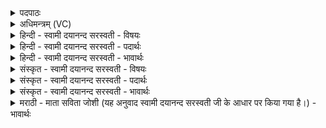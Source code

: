 <details><summary>पदपाठः</summary>

म॒न्यवे॑। अ॒य॒स्ता॒पमित्य॑यःऽता॒पम्। क्रोधा॑य। नि॒स॒रमिति॑ निऽस॒रम्। योगा॑य। यो॒क्ता॑रम्। शोका॑य। अ॒भि॒स॒र्त्तार॒मित्य॑भिऽस॒र्त्तार॑म्। क्षेमा॑य। वि॒मोक्तार॒मिति॑ विऽमोक्तार॑म्। उ॒त्कू॒ल॒नि॑कू॒लेभ्य इत्यु॑त्कूलऽनिकू॒लेभ्यः॑। त्रि॒ष्ठिन॑म्। त्रि॒स्थिन॒मिति॑ त्रि॒ऽस्थिन॑म्। वपु॑षे। मा॒न॒स्कृ॒तम्। मा॒नः॒ऽकृ॒तमिति॑। मानःऽकृ॒तम्। शीला॑य। आ॒ञ्ज॒नी॒का॒रीमित्या॑ञ्जनीऽका॒रीम्। निर्ऋ॑त्या॒ इति॒ निःऽऋ॑त्यै। को॒श॒का॒रीमिति॑ कोशऽका॒रीम्। य॒माय॑। अ॒सूम्। १४।
</details>

<details><summary>अधिमन्त्रम् (VC)</summary>

- राजेश्वरौ देवते
- नारायण ऋषिः
- निचृदत्यष्टिः
- गान्धारः
</details>

<details><summary>हिन्दी - स्वामी दयानन्द सरस्वती - विषयः</summary>

फिर उसी विषय को अगले मन्त्र में कहा है ॥
</details>

<details><summary>हिन्दी - स्वामी दयानन्द सरस्वती - पदार्थः</summary>

पदार्थान्वयभाषाः -  हे जगदीश्वर वा सभापते राजन् ! आप (मन्यवे) आन्तर्य क्रोध के अर्थ प्रवृत्त हुए (अयस्तापम्) लोह वा सुवर्ण को तपानेवाले को (क्रोधाय) बाह्य क्रोध के लिए प्रवृत्त हुए (निसरम्) निश्चित चलनेवाले को (शोकाय) शोच के लिए प्रवृत्त हुए (अभिसर्त्तारम्) सन्मुख चलनेवाले को और (यमाय) दण्ड देने के लिए प्रवृत्त हुई (असूम्) क्रोध के इधर-उधर हाथ आदि फेंकनेवाली को दूर कीजिये और (योगाय) योगाभ्यास के लिए (योक्तारम्) योग करनेवाले को (क्षेमाय) रक्षा के लिए (विमोक्तारम्) दुःख से छुड़ानेवाले को (उत्कूलनिकूलेभ्यः) ऊपर-नीचे किनारों पर चढ़ाने-उतारने के लिए (त्रिष्ठिनम्) जल स्थल और आकाश में रहनेवाले विमानादि यानों से युक्त पुरुष को (वपुषे) शरीरहित के लिए (मानस्कृतम्) मन से किए विचारों में प्रवीण को (शीलाय) जितेन्द्रियता आदि उत्तम स्वभाववाले के लिए (आञ्जनीकारीम्) प्रसिद्ध क्रियाओं के करने हारे स्वभाववाली स्त्री को और (निर्ऋत्यै) भूमि के लिए (कोशकारीम्) कोश का संचय करनेवाली स्त्री को उत्पन्न वा प्रगट कीजिये ॥१४ ॥
</details>

<details><summary>हिन्दी - स्वामी दयानन्द सरस्वती - भावार्थः</summary>

भावार्थभाषाः -  हे राजा आदि मनुष्यो ! जो तपे लोहे के तुल्य क्रोध को प्राप्त हुए औरों को दुःख देने और धर्म नियमों को नष्ट करनेवाले हों, उनको दण्ड देकर, योगाभ्यास करनेवाले आदि का सत्कार कर, सब जगह सवारी चलानेवालों को इकट्ठा कर, तुम को यथावत् सुख बढ़ाना चाहिए ॥१४ ॥
</details>

<details><summary>संस्कृत - स्वामी दयानन्द सरस्वती - विषयः</summary>

पुनस्तमेव विषयमाह ॥
</details>

<details><summary>संस्कृत - स्वामी दयानन्द सरस्वती - पदार्थः</summary>

पदार्थान्वयभाषाः -  हे जगदीश्वर ! राजन् वा त्वं मन्यवेऽयस्तापं क्रोधाय निसरं शोकायाभिसर्त्तारं यमायासूं परासुव। योगाय योक्तारं क्षेमाय विमोक्तारमुत्कूलनिकूलेभ्यस्त्रिष्ठिनं वपुषे मानस्कृतं शीलायाऽऽञ्जनीकारीं निर्ऋत्यै कोशकारीमासुव ॥१४ ॥
</details>

<details><summary>संस्कृत - स्वामी दयानन्द सरस्वती - भावार्थः</summary>

भावार्थभाषाः -  हे राजादयो मनुष्याः ! ये तप्तं लोहमिव क्रुद्धा अन्येषां परितापका धर्मनियमानां विनाशकाः स्युस्तान् दण्डयित्वा योगाभ्यासकर्त्रादीन् सत्कृत्य सर्वत्र यानगमकान् सङ्गृह्य यथावत् सुखं युष्माभिर्वर्द्धनीयम् ॥१४ ॥
</details>

<details><summary>मराठी - माता सविता जोशी (यह अनुवाद स्वामी दयानन्द सरस्वती जी के आधार पर किया गया है।) - भावार्थः</summary>

भावार्थभाषाः -  हे राजा ! तप्त लोखंडाप्रमाणे जे क्रोधी, इतरांना दुःख देणारे व धर्म नियमांचा भंग करणारे असतील त्यांना दंड द्यावा व योगाभ्यासी, जितेंद्रिय असलेल्यांचा सन्मान करावा. सर्वत्र यान चालविणाऱ्या चालकांना जवळ ठेवावे व सुख वाढवावे.
</details>